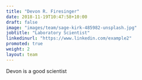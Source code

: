 ```yaml
---
title: "Devon R. Firesinger"
date: 2018-11-19T10:47:58+10:00
draft: false
image: "images/team/sage-kirk-485982-unsplash.jpg"
jobtitle: "Laboratory Scientist"
linkedinurl: "https://www.linkedin.com/example2"
promoted: true
weight: 2
layout: team
---
```


Devon is a good scientist
